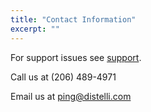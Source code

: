 ```yaml
---
title: "Contact Information"
excerpt: ""
---
```

For support issues see [support](http://www.distelli.com/support).

Call us at (206) 489-4971

Email us at [ping@distelli.com](mailto:ping@distelli.com)
